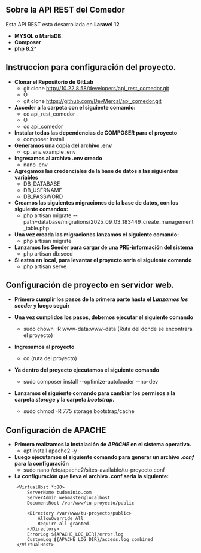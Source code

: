 ## Sobre la API REST del Comedor

Esta API REST esta desarrollada en **Laravel 12**

- **MYSQL o MariaDB**.
- **Composer**
- **php 8.2^**

## Instruccion para configuración del proyecto.

- **Clonar el Repositorio de GitLab**
    - git clone http://10.22.8.58/developers/api_rest_comedor.git
    - O
    - git clone https://github.com/DevMercal/api_comedor.git
- **Acceder a la carpeta con el siguiente comando:**
    - cd api_rest_comedor
    - O
    - cd api_comedor
- **Instalar todas las dependencias de COMPOSER para el proyecto**
    - composer install
- **Generamos una copia del archivo .env**
    - cp .env.example  .env
- **Ingresamos al archivo .env creado**
    - nano .env
- **Agregamos las credenciales de la base de datos a las siguientes variables**
    - DB_DATABASE
    - DB_USERNAME
    - DB_PASSWORD
- **Creamos las siguientes migraciones de la base de datos, con los siguiente comandos:**
    - php artisan migrate --path=database/migrations/2025_09_03_183449_create_management_table.php
- **Una vez creada las migraciones lanzamos el siguiente comando:**
    - php artisan migrate
- **Lanzamos los Seeder para cargar de una PRE-información del sistema**
    - php artisan db:seed
- **Si estas en local, para levantar el proyecto seria el siguiente comando**
    - php artisan serve


## Configuración de proyecto en servidor web. 
- **Primero cumplir los pasos de la primera parte hasta el *Lanzamos los seeder* y luego seguir**

- **Una vez cumplidos los pasos, debemos ejecutar el siguiente comando**
    - sudo chown -R www-data:www-data (Ruta del donde se encontrara el proyecto)
- **Ingresamos al proyecto**
    - cd (ruta del proyecto)
- **Ya dentro del proyecto ejecutamos el siguiente comando**
    - sudo composer install --optimize-autoloader --no-dev
- **Lanzamos el siguiente comando para cambiar los permisos a la carpeta *storage* y la carpeta *bootstrap*.**
    - sudo chmod -R 775 storage bootstrap/cache

## Configuración de APACHE

- **Primero realizamos la instalación de *APACHE* en el sistema operativo.**
    - apt install apache2 -y
- **Luego ejecutamos el siguiente comando para generar un archivo *.conf* para la configuración**
    - sudo nano /etc/apache2/sites-available/tu-proyecto.conf
- **La configuración que lleva el archivo .conf seria la siguiente:**
```
    <VirtualHost *:80>
        ServerName tudominio.com
        ServerAdmin webmaster@localhost
        DocumentRoot /var/www/tu-proyecto/public

        <Directory /var/www/tu-proyecto/public>
            AllowOverride All
            Require all granted
        </Directory>
        ErrorLog ${APACHE_LOG_DIR}/error.log
        CustomLog ${APACHE_LOG_DIR}/access.log combined
    </VirtualHost>
```

